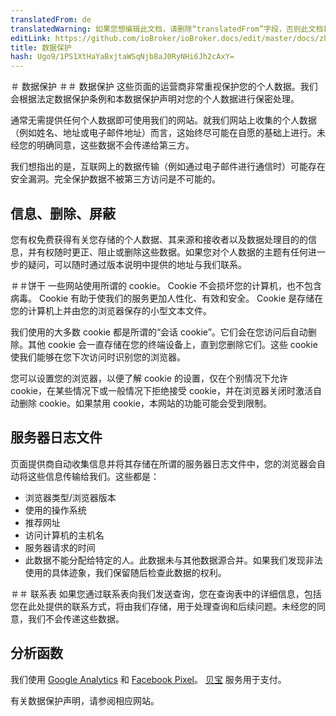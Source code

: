 ```yaml
---
translatedFrom: de
translatedWarning: 如果您想编辑此文档，请删除“translatedFrom”字段，否则此文档将再次自动翻译
editLink: https://github.com/ioBroker/ioBroker.docs/edit/master/docs/zh-cn/privacy.md
title: 数据保护
hash: Ugo9/1PS1XtHaYaBxjtaWSqNjb8aJ0RyNHi6Jh2cAxY=
---
```

＃ 数据保护
＃＃ 数据保护
这些页面的运营商非常重视保护您的个人数据。我们会根据法定数据保护条例和本数据保护声明对您的个人数据进行保密处理。

通常无需提供任何个人数据即可使用我们的网站。就我们网站上收集的个人数据（例如姓名、地址或电子邮件地址）而言，这始终尽可能在自愿的基础上进行。未经您的明确同意，这些数据不会传递给第三方。

我们想指出的是，互联网上的数据传输（例如通过电子邮件进行通信时）可能存在安全漏洞。完全保护数据不被第三方访问是不可能的。

## 信息、删除、屏蔽
您有权免费获得有关您存储的个人数据、其来源和接收者以及数据处理目的的信息，并有权随时更正、阻止或删除这些数据。如果您对个人数据的主题有任何进一步的疑问，可以随时通过版本说明中提供的地址与我们联系。

＃＃饼干
一些网站使用所谓的 cookie。 Cookie 不会损坏您的计算机，也不包含病毒。 Cookie 有助于使我们的服务更加人性化、有效和安全。 Cookie 是存储在您的计算机上并由您的浏览器保存的小型文本文件。

我们使用的大多数 cookie 都是所谓的“会话 cookie”。它们会在您访问后自动删除。其他 cookie 会一直存储在您的终端设备上，直到您删除它们。这些 cookie 使我们能够在您下次访问时识别您的浏览器。

您可以设置您的浏览器，以便了解 cookie 的设置，仅在个别情况下允许 cookie，在某些情况下或一般情况下拒绝接受 cookie，并在浏览器关闭时激活自动删除 cookie。如果禁用 cookie，本网站的功能可能会受到限制。

## 服务器日志文件
页面提供商自动收集信息并将其存储在所谓的服务器日志文件中，您的浏览器会自动将这些信息传输给我们。这些都是：

- 浏览器类型/浏览器版本
- 使用的操作系统
- 推荐网址
- 访问计算机的主机名
- 服务器请求的时间
- 此数据不能分配给特定的人。此数据未与其他数据源合并。如果我们发现非法使用的具体迹象，我们保留随后检查此数据的权利。

＃＃ 联系表
如果您通过联系表向我们发送查询，您在查询表中的详细信息，包括您在此处提供的联系方式，将由我们存储，用于处理查询和后续问题。未经您的同意，我们不会传递这些数据。

## 分析函数
我们使用 [Google Analytics](https://policies.google.com/terms) 和 [Facebook Pixel](https://www.facebook.com/business/m/privacy-and-data)。
[贝宝](https://www.paypal.com/webapps/mpp/ua/privacy-full) 服务用于支付。

有关数据保护声明，请参阅相应网站。